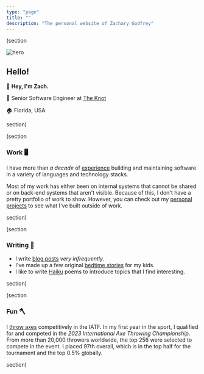 ```yaml
---
type: "page"
title: ""
description: "The personal website of Zachary Godfrey"
---
```


(section

![hero](data:image/png;base64,{{>hero}})

## Hello!

:wave: **Hey, I'm Zach.**

:floppy_disk: Senior Software Engineer at [The Knot](https://theknot.com)

:house: Florida, USA

section)

(section

### Work :desktop_computer:

I have more than *a decade* of [experience](/work) building and maintaining software in a variety of languages and technology stacks.

Most of my work has either been on internal systems that cannot be shared or on back-end systems that aren't visible. Because of this, I don't have a pretty portfolio of work to show. However, you can check out my [personal projects](/projects) to see what I've built outside of work.

section)

(section

### Writing :speech_balloon:

- I write [blog posts](/blog) *very infrequently*.
- I've made up a few original [bedtime stories](/bedtime-stories) for my kids.
- I like to write [Haiku](/haiku) poems to introduce topics that I find interesting.

section)

(section

### Fun :axe:

I [throw axes](https://axescores.com/player/1207260) competitively in the IATF. In my first year in the sport, I qualified for and competed in the *2023 International Axe Throwing Championship*. From more than 20,000 throwers worldwide, the top 256 were selected to compete in the event. I placed 97th overall, which is in the top half for the tournament and the top 0.5% globally.

section)
